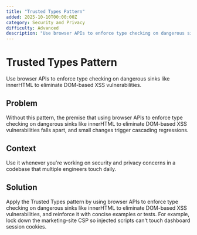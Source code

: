 ```yaml
---
title: "Trusted Types Pattern"
added: 2025-10-10T00:00:00Z
category: Security and Privacy
difficulty: Advanced
description: "Use browser APIs to enforce type checking on dangerous sinks like innerHTML to eliminate DOM-based XSS vulnerabilities."
---
```

# Trusted Types Pattern

Use browser APIs to enforce type checking on dangerous sinks like innerHTML to eliminate DOM-based XSS vulnerabilities.

## Problem

Without this pattern, the premise that using browser APIs to enforce type checking on dangerous sinks like innerHTML to eliminate DOM-based XSS vulnerabilities falls apart, and small changes trigger cascading regressions.

## Context

Use it whenever you're working on security and privacy concerns in a codebase that multiple engineers touch daily.

## Solution

Apply the Trusted Types pattern by using browser APIs to enforce type checking on dangerous sinks like innerHTML to eliminate DOM-based XSS vulnerabilities, and reinforce it with concise examples or tests. For example, lock down the marketing-site CSP so injected scripts can't touch dashboard session cookies.

